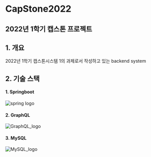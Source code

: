 CapStone2022
============
2022년 1학기 캡스톤 프로젝트 
----------------------------

## 1. 개요
2022년 1학기 캡스톤시스템 1의 과제로서 작성하고 있는 backend system

## 2. 기술 스택
#### 1. Springboot
![spring logo](https://i2.wp.com/thinkground.studio/wp-content/uploads/2020/05/200525_spring-boot-1.png?fit=310%2C163&ssl=1)
#### 2. GraphQL
![GraphQL_logo](https://encrypted-tbn0.gstatic.com/images?q=tbn:ANd9GcTuutq3qnYs7CqfYZ87iSNYoCUd8A14qFuAqoNKCdf2jRn_rzZISs_Ylc7sja31NgQQMUQ&usqp=CAU)
#### 3. MySQL
![MySQL_logo](http://pngimg.com/uploads/mysql/mysql_PNG35.png)
